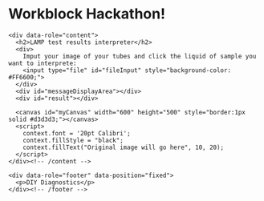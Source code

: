 <!DOCTYPE html>
<html lang="en">

<!-- The following code has been developed by students and/or researchers of the Freshman Research Initiative, DIY Diagnostics Stream at The University of Texas at Austin. This code is shared for demonstration purposes and should not be considered a product -- it is for entertainment purposes only. Any user of this code does so at their own risk. Members of the DIY Stream, FRI, and The University of Texas system are not liable for anything related to this code.

  THIS CODE SHOULD NOT BE USED TO DIAGNOSE ANY KIND OF MEDICAL CONDITION.

  Further Information:
  http://cns.utexas.edu/fri

  Research Educator:
  Timothy E. Riedel
  triedel@utexas.edu

  Authors in chronological order of contribution:
  Author 1: Timothy E. Riedel
  Author 2: Workblock 1
-->

<head>
  <meta charset="utf-8">
  <title>Photo Transform</title>
  <meta name="viewport" content="width=device-width, initial-scale=.7">
  <meta name="apple-mobile-web-app-capable" content="yes">
  <link rel="stylesheet" href="https://code.jquery.com/mobile/1.3.2/jquery.mobile-1.3.2.min.css" />
  <script src="https://code.jquery.com/jquery-1.9.1.min.js"></script>
  <script src="https://code.jquery.com/mobile/1.3.2/jquery.mobile-1.3.2.min.js"></script>

  <script>
    var docMod = document.lastModified; // gets last modified date and time of the index.html file
    console.log("This file last modified  " + docMod); // displays last modified date and time in the JavaScript browser console

    // Fix for iPhone photo squish bug
    function detectVerticalSquash(img) {
      var iw = img.naturalWidth, ih = img.naturalHeight;
      var canvas = document.createElement('canvas');
      canvas.width = 2;
      canvas.height = ih;
      var ctx = canvas.getContext('2d');
      ctx.drawImage(img, 0, 0);
      var data = ctx.getImageData(0, 0, 1, ih).data;
      var sy = 0, ey = ih, py = ih;
      while (py > sy) {
        var alpha = data[(py - 1) * 4 + 3];
        if (alpha === 0) {
          ey = py;
        } else {
          sy = py;
        }
        py = (ey + sy) >> 1;
      }
      var ratio = (py / ih);
      return (ratio === 0) ? 1 : ratio;
    }

    function drawImageIOSFix(ctx, img, sx, sy, sw, sh, dx, dy, dw, dh) {
      var vertSquashRatio = detectVerticalSquash(img);
      ctx.drawImage(img, sx, sy, sw, sh, dx, dy, dw, dh / vertSquashRatio);
    }

    function showResult(message) {
      const resultDiv = document.getElementById('result');
      resultDiv.textContent = message;
      resultDiv.style.fontSize = '24px';
      resultDiv.style.fontWeight = 'bold';
    }

    // window.onload necessary to keep JavaScripts from running before the app loads entirely
    window.onload = function () {
      canvas = document.getElementById('myCanvas');
      context = canvas.getContext("2d");

      var fileInput = document.getElementById('fileInput');
      var messageDisplayArea = document.getElementById('messageDisplayArea');
      var uploadedImage = null;

      function colorDistance(r1, g1, b1, r2, g2, b2) {
        return Math.sqrt((r1 - r2) ** 2 + (g1 - g2) ** 2 + (b1 - b2) ** 2);
      }

      function isPink(r, g, b) {
        return colorDistance(r, g, b, 255, 105, 180) < 100;
      }

      function isYellow(r, g, b) {
        return r > 200 && g > 180 && b < 120;
      }

      function analyzeClickColor(x, y) {
        var imgData = context.getImageData(x - 10, y - 10, 20, 20);
        var pixels = imgData.data;
        let pinkPixels = 0;
        let yellowPixels = 0;

        for (let i = 0; i < pixels.length; i += 4) {
          let r = pixels[i];
          let g = pixels[i + 1];
          let b = pixels[i + 2];
          if (isPink(r, g, b)) pinkPixels++;
          else if (isYellow(r, g, b)) yellowPixels++;
        }

        messageDisplayArea.innerHTML += `<br>Analyzed click region: ${pinkPixels} pink pixels, ${yellowPixels} yellow pixels.`;

        if (pinkPixels > yellowPixels && pinkPixels > 20) {
          showResult("Negative - Color Detected: Pink");
        } else if (yellowPixels > pinkPixels && yellowPixels > 20) {
          showResult("Positive - Color Detected: Yellow");
        } else {
          showResult("No significant color detected.");
        }
      }

      canvas.addEventListener("click", function (evt) {
        var rect = canvas.getBoundingClientRect();
        var x = evt.clientX - rect.left;
        var y = evt.clientY - rect.top;
        analyzeClickColor(x, y);
      });

      fileInput.addEventListener('change', function () {
        var file = fileInput.files[0];
        var imageType = /image.*/;

        if (file.type.match(imageType)) {
          var reader = new FileReader();
          reader.onload = function (e) {
            messageDisplayArea.innerHTML = "You picked an image! Click a tube to analyze its color.";
            var img = new Image();

            img.onload = function () {
              uploadedImage = img;
              drawImageIOSFix(context, img, 0, 0, img.naturalWidth, img.naturalHeight, 0, 0, canvas.width, canvas.height);
            };
            img.src = reader.result;
          };

          reader.readAsDataURL(file);
        } else {
          messageDisplayArea.innerHTML = "File not supported!";
        }
      });
    };
  </script>
</head>

<body>
  <div data-role="page">
    <div data-role="header">
      <h1>Workblock Hackathon!</h1>
    </div><!-- /header -->

    <div data-role="content">
      <h2>LAMP test results interpreter</h2>
      <div>
        Imput your image of your tubes and click the liquid of sample you want to interprete:
        <input type="file" id="fileInput" style="background-color: #FF6600;">
      </div>
      <div id="messageDisplayArea"></div>
      <div id="result"></div>

      <canvas id="myCanvas" width="600" height="500" style="border:1px solid #d3d3d3;"></canvas>
      <script>
        context.font = '20pt Calibri';
        context.fillStyle = "black";
        context.fillText("Original image will go here", 10, 20);
      </script>
    </div><!-- /content -->

    <div data-role="footer" data-position="fixed">
      <p>DIY Diagnostics</p>
    </div><!-- /footer -->
  </div><!-- /page -->
</body>

</html>
